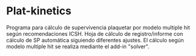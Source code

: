 # Plat-kinetics
Programa para cálculo de supervivencia plaquetar por modelo multiple hit según recomendaciones ICSH.
Hoja de cálculo de registro/informe con cálculo de SP automática siguiendo diferentes ajustes. El cálculo según modelo multiple hit se realiza mediante el add-in "solver". 
